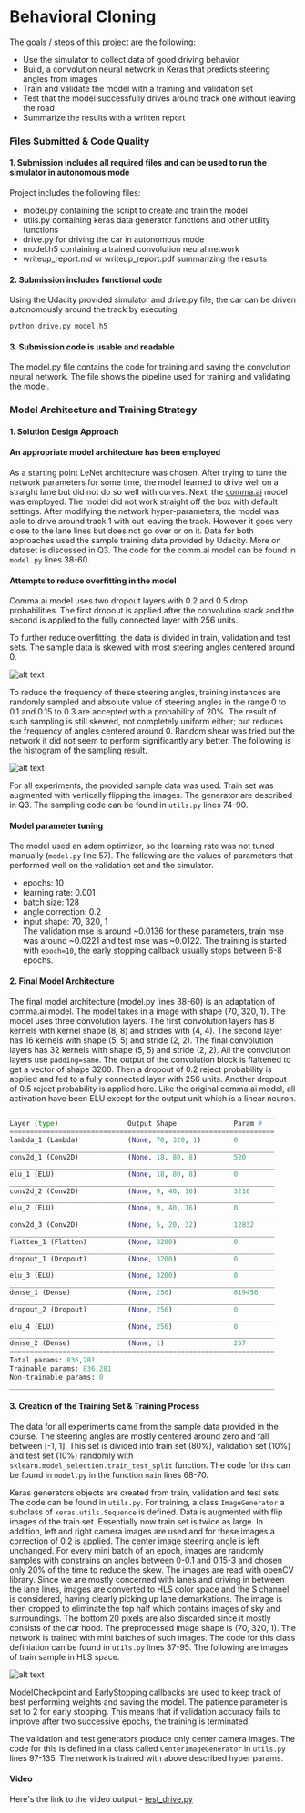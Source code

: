 # **Behavioral Cloning**  

The goals / steps of this project are the following:
* Use the simulator to collect data of good driving behavior
* Build, a convolution neural network in Keras that predicts steering angles from images
* Train and validate the model with a training and validation set
* Test that the model successfully drives around track one without leaving the road
* Summarize the results with a written report


[//]: # (Image References)

[image1]: ./examples/distribution.png "distribution"
[image2]: ./examples/preprocessing.png "preprocessing"
[image3]: ./examples/sampling.png "sampling"


### Files Submitted & Code Quality

#### 1. Submission includes all required files and can be used to run the simulator in autonomous mode

Project includes the following files:
* model.py containing the script to create and train the model
* utils.py containing keras data generator functions and other utility functions  
* drive.py for driving the car in autonomous mode
* model.h5 containing a trained convolution neural network
* writeup_report.md or writeup_report.pdf summarizing the results

#### 2. Submission includes functional code
Using the Udacity provided simulator and drive.py file, the car can be driven autonomously around the track by executing
```sh
python drive.py model.h5
```

#### 3. Submission code is usable and readable

The model.py file contains the code for training and saving the convolution neural network. The file shows the pipeline used for training and validating the model.

### Model Architecture and Training Strategy

#### 1. Solution Design Approach

#### An appropriate model architecture has been employed

As a starting point LeNet architecture was chosen. After trying to tune the network parameters for some time, the model learned to drive well on a straight lane but did not do so well with curves. Next, the [comma.ai](https://github.com/commaai/research/blob/master/train_steering_model.py) model was employed. The model did not work straight off the box with default settings. After modifying the network hyper-parameters, the model was able to drive around track 1 with out leaving the track. However it goes very close to the lane lines but does not go over or on it. Data for both approaches used the sample training data provided by Udacity. More on dataset is discussed in Q3. The code for the comm.ai model can be found in `model.py` lines 38-60.

#### Attempts to reduce overfitting in the model

Comma.ai model uses two dropout layers with 0.2 and 0.5 drop probabilities. The first dropout is applied after the convolution stack and the second is applied to the fully connected layer with 256 units.

To further reduce overfitting, the data is divided in train, validation and test sets. The sample data is skewed with most steering angles centered around 0.

![alt text][image1]  

To reduce the frequency of these steering angles, training instances are randomly sampled and absolute value of steering angles in the range 0 to 0.1 and 0.15 to 0.3 are accepted with a probability of 20%. The result of such sampling is still skewed, not completely uniform either; but reduces the frequency of angles centered around 0. Random shear was tried but the network it did not seem to perform significantly any better. The following is the histogram of the sampling result.

![alt text][image3]

For all experiments, the provided sample data was used. Train set was augmented with vertically flipping the images. The generator are described in Q3. The sampling code can be found in `utils.py` lines 74-90.

#### Model parameter tuning

The model used an adam optimizer, so the learning rate was not tuned manually (`model.py` line 57). The following are the values of parameters that performed well on the validation set and the simulator.
* epochs: 10
* learning rate: 0.001  
* batch size: 128  
* angle correction: 0.2  
* input shape: 70, 320, 1  
The validation mse is around ~0.0136 for these parameters, train mse was around ~0.0221 and test mse was ~0.0122.
The training is started with `epoch=10`, the early stopping callback usually stops between 6-8 epochs.


#### 2. Final Model Architecture

The final model architecture (model.py lines 38-60) is an adaptation of comma.ai model. The model takes in a image with shape (70, 320, 1). The model uses three convolution layers. The first convolution layers has 8 kernels with kernel shape (8, 8) and strides with (4, 4). The second layer has 16 kernels with shape (5, 5) and stride (2, 2). The final convolution layers has 32 kernels with shape (5, 5) and stride (2, 2). All the convolution layers use `padding=same`. The output of the convolution block is flattened to get a vector of shape 3200. Then a dropout of 0.2 reject probability is applied and fed to a fully connected layer with 256 units. Another dropout of 0.5 reject probability is applied here. Like the original comma.ai model, all activation have been ELU except for the output unit which is a linear neuron.

```python
_________________________________________________________________
Layer (type)                 Output Shape              Param #   
=================================================================
lambda_1 (Lambda)            (None, 70, 320, 1)        0         
_________________________________________________________________
conv2d_1 (Conv2D)            (None, 18, 80, 8)         520       
_________________________________________________________________
elu_1 (ELU)                  (None, 18, 80, 8)         0         
_________________________________________________________________
conv2d_2 (Conv2D)            (None, 9, 40, 16)         3216      
_________________________________________________________________
elu_2 (ELU)                  (None, 9, 40, 16)         0         
_________________________________________________________________
conv2d_3 (Conv2D)            (None, 5, 20, 32)         12832     
_________________________________________________________________
flatten_1 (Flatten)          (None, 3200)              0         
_________________________________________________________________
dropout_1 (Dropout)          (None, 3200)              0         
_________________________________________________________________
elu_3 (ELU)                  (None, 3200)              0         
_________________________________________________________________
dense_1 (Dense)              (None, 256)               819456    
_________________________________________________________________
dropout_2 (Dropout)          (None, 256)               0         
_________________________________________________________________
elu_4 (ELU)                  (None, 256)               0         
_________________________________________________________________
dense_2 (Dense)              (None, 1)                 257       
=================================================================
Total params: 836,281
Trainable params: 836,281
Non-trainable params: 0
_________________________________________________________________
```

#### 3. Creation of the Training Set & Training Process

The data for all experiments came from the sample data provided in the course. The steering angles are mostly centered around zero and fall between [-1, 1]. This set is divided into train set (80%), validation set (10%) and test set (10%) randomly with `sklearn.model_selection.train_test_split` function. The code for this can be found in `model.py` in the function `main` lines 68-70.

Keras generators objects are created from train, validation and test sets. The code can be found in `utils.py`. For training, a class `ImageGenerator` a subclass of `keras.utils.Sequence` is defined. Data is augmented with flip images of the train set. Essentially now train set is twice as large. In addition, left and right camera images are used and for these images a correction of 0.2 is applied. The center image steering angle is left unchanged. For every mini batch of an epoch, images are randomly samples with constrains on angles between 0-0.1 and 0.15-3 and chosen only 20% of the time to reduce the skew. The images are read with openCV library. Since we are mostly concerned with lanes and driving in between the lane lines, images are converted to HLS color space and the S channel is considered, having clearly picking up lane demarkations. The image is then cropped to eliminate the top half which contains images of sky and surroundings. The bottom 20 pixels are also discarded since it mostly consists of the car hood. The preprocessed image shape is (70, 320, 1). The network is trained with mini batches of such images. The code for this class definiation can be found in `utils.py` lines 37-95. The following are images of train sample in HLS space.

![alt text][image2]

ModelCheckpoint and EarlyStopping callbacks are used to keep track of best performing weights and saving the model. The patience parameter is set to 2 for early stopping. This means that if validation accuracy fails to improve after two successive epochs, the training is terminated.

The validation and test generators produce only center camera images. The code for this is defined in a class called `CenterImageGenerator` in `utils.py` lines 97-135. The network is trained with above described hyper params.

#### Video

Here's the link to the video output - [test_drive.py](./test_drive.mp4)
